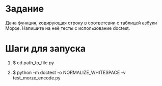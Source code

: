 # Задание

Дана функция, кодирующая строку в соответсвии с таблицей азбуки Морзе.
Напишите на неё тесты с использование doctest.


# Шаги для запуска

1. $ cd path_to_file.py

2. $ python -m doctest -o NORMALIZE_WHITESPACE -v test_morze_encode.py